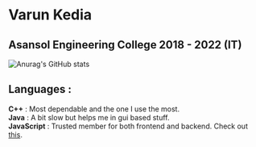 # Varun Kedia
## Asansol Engineering College 2018 - 2022 (IT)
![Anurag's GitHub stats](https://github-readme-stats.vercel.app/api?username=purplevarun&count_private=true)
## Languages :  
<strong>C++</strong> : Most dependable and the one I use the most.  
<strong>Java</strong> : A bit slow but helps me in gui based stuff.  
<strong>JavaScript</strong> : Trusted member for both frontend and backend. Check out <a href="https://vk-video-chat.herokuapp.com">this</a>.  

